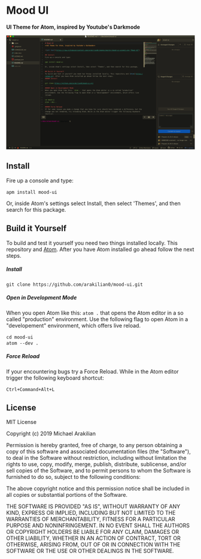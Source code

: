 # Mood UI
**UI Theme for Atom, inspired by Youtube's Darkmode**

![alt text](https://raw.githubusercontent.com/arakilian0/images/master/mood-ui-usage-v2.png "Mood UI")

## Install
Fire up a console and type:
```
apm install mood-ui
```
Or, inside Atom's settings select Install, then select 'Themes', and then search for this package.

## Build it Yourself
To build and test it yourself you need two things installed locally. This repository and [Atom](https://atom.io). After you have Atom installed go ahead follow the next steps.
##### Install
```
git clone https://github.com/arakilian0/mood-ui.git
```
##### Open in Development Mode
When you open Atom like this: `atom .` that opens the Atom editor in a so called "production" environment. Use the following flag to open Atom in a "developement" environment, which offers live reload.
```
cd mood-ui
atom --dev .
```
##### Force Reload
If your encountering bugs try a Force Reload. While in the Atom editor trigger the following keyboard shortcut:
```
Ctrl+Command+Alt+L
```

## License
MIT License

Copyright (c) 2019 Michael Arakilian

Permission is hereby granted, free of charge, to any person obtaining a copy
of this software and associated documentation files (the "Software"), to deal
in the Software without restriction, including without limitation the rights
to use, copy, modify, merge, publish, distribute, sublicense, and/or sell
copies of the Software, and to permit persons to whom the Software is
furnished to do so, subject to the following conditions:

The above copyright notice and this permission notice shall be included in all
copies or substantial portions of the Software.

THE SOFTWARE IS PROVIDED "AS IS", WITHOUT WARRANTY OF ANY KIND, EXPRESS OR
IMPLIED, INCLUDING BUT NOT LIMITED TO THE WARRANTIES OF MERCHANTABILITY,
FITNESS FOR A PARTICULAR PURPOSE AND NONINFRINGEMENT. IN NO EVENT SHALL THE
AUTHORS OR COPYRIGHT HOLDERS BE LIABLE FOR ANY CLAIM, DAMAGES OR OTHER
LIABILITY, WHETHER IN AN ACTION OF CONTRACT, TORT OR OTHERWISE, ARISING FROM,
OUT OF OR IN CONNECTION WITH THE SOFTWARE OR THE USE OR OTHER DEALINGS IN THE
SOFTWARE.
